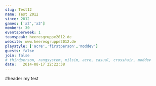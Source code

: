 ```yaml
---
slug: Test12
name: Test 2012
since: 2012
games: ['a2','a3']
members: 30
eventsperweek: 1
teamspeak: heeresgruppe2012.de
website: www.heeresgruppe2012.de
playstyle: ['acre','firstperson','moddev']
guests: false
join: false
# thirdperson, rangsystem, milsim, acre, casual, crosshair, moddev
date:   2014-08-17 22:22:38
---
```


#header
my test